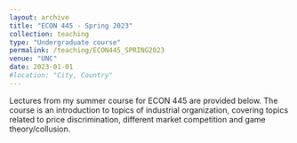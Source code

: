 ```yaml
---
layout: archive
title: "ECON 445 - Spring 2023"
collection: teaching
type: "Undergraduate course"
permalink: /teaching/ECON445_SPRING2023
venue: "UNC"
date: 2023-01-01
#location: "City, Country"
---
```


Lectures from my summer course for ECON 445 are provided below. The course is an introduction to topics of industrial organization, covering topics related to price discrimination, different market competition and game theory/collusion.

<!---
Heading 1
======

Heading 2
======

Heading 3
======

--->
